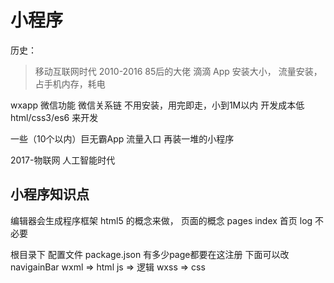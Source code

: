 # 小程序

历史：
  > 移动互联网时代 2010-2016
  85后的大佬  滴滴
  App 安装大小， 流量安装，占手机内存，耗电

  wxapp 微信功能 微信关系链 
  不用安装，用完即走，小到1M以内
  开发成本低 html/css3/es6 来开发

  一些（10个以内）巨无霸App 流量入口
  再装一堆的小程序

  2017-物联网 人工智能时代


## 小程序知识点
编辑器会生成程序框架
html5 的概念来做， 页面的概念
pages
  index 首页
  log 不必要


根目录下
配置文件 package.json 有多少page都要在这注册
下面可以改
navigainBar
wxml => html
js => 逻辑
wxss => css